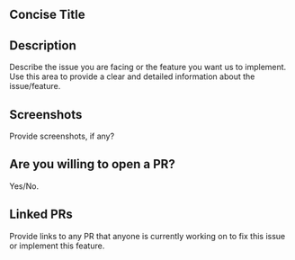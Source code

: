 ## Concise Title
## Description
Describe the issue you are facing or the feature you want us to implement. Use this area to 
provide a clear and detailed information about the issue/feature.

## Screenshots
Provide screenshots, if any?

## Are you willing to open a PR?
Yes/No.

## Linked PRs
Provide links to any PR that anyone is currently working on to fix this issue or implement this feature.
